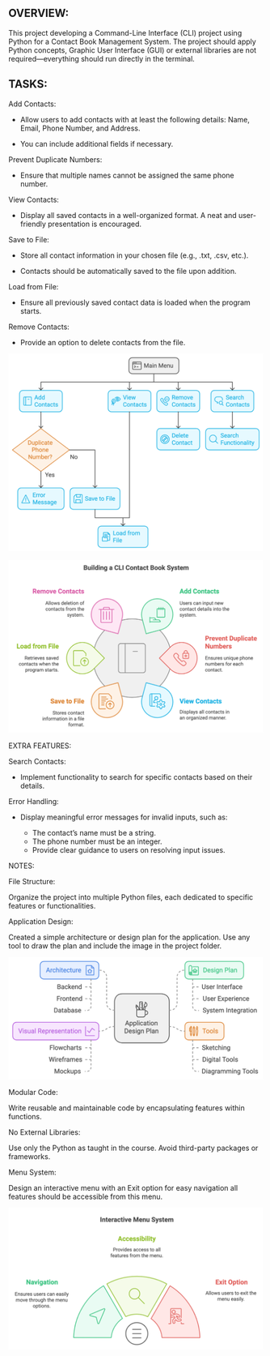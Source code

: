 ## OVERVIEW:

This project developing a Command-Line Interface (CLI) project using Python for a Contact Book Management System. The project should apply Python concepts, Graphic User Interface (GUI) or external libraries are not required—everything should run directly in the terminal.

## TASKS:

Add Contacts:

- Allow users to add contacts with at least the following details: Name, Email, Phone Number, and Address.

- You can include additional fields if necessary.

Prevent Duplicate Numbers:

- Ensure that multiple names cannot be assigned the same phone number.

View Contacts:

- Display all saved contacts in a well-organized format. A neat and user-friendly presentation is encouraged.

Save to File:

- Store all contact information in your chosen file (e.g., .txt, .csv, etc.).

- Contacts should be automatically saved to the file upon addition.

Load from File:

- Ensure all previously saved contact data is loaded when the program starts.

Remove Contacts:

- Provide an option to delete contacts from the file.

![alt text](docs/images/img1.png)

![alt text](docs/images/img2.png)

EXTRA FEATURES:

Search Contacts:

- Implement functionality to search for specific contacts based on their details.

Error Handling:

- Display meaningful error messages for invalid inputs, such as:

  - The contact’s name must be a string.
  - The phone number must be an integer.
  - Provide clear guidance to users on resolving input issues.

NOTES:

File Structure:

Organize the project into multiple Python files, each dedicated to specific features or functionalities.

Application Design:

Created a simple architecture or design plan for the application. Use any tool to draw the plan  and include the image in the project folder.

![alt text](docs/images/img3.png)

Modular Code:

Write reusable and maintainable code by encapsulating features within functions.

No External Libraries:

Use only the Python as taught in the course. Avoid third-party packages or frameworks.

Menu System:

Design an interactive menu with an Exit option for easy navigation all features should be accessible from this menu.

![alt text](docs/images/img4.png)
